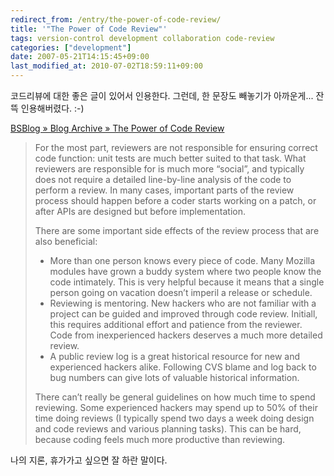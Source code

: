 ```yaml
---
redirect_from: /entry/the-power-of-code-review/
title: '"The Power of Code Review"'
tags: version-control development collaboration code-review
categories: ["development"]
date: 2007-05-21T14:15:45+09:00
last_modified_at: 2010-07-02T18:59:11+09:00
---
```

코드리뷰에 대한 좋은 글이 있어서 인용한다. 그런데, 한 문장도 빼놓기가
아까운게... 잔뜩 인용해버렸다. :-)

[BSBlog » Blog Archive » The Power of Code Review](http://benjamin.smedbergs.us/blog/2007-04-10/the-power-of-code-review/)

> For the most part, reviewers are not responsible for ensuring correct
> code function: unit tests are much better suited to that task.
> What reviewers are responsible for is much more “social”, and typically
> does not require a detailed line-by-line analysis of the code to perform
> a review. In many cases, important parts of the review process should
> happen before a coder starts working on a patch, or after APIs are
> designed but before implementation.
>
> There are some important side effects of the review process that are
> also beneficial:
> 
> - More than one person knows every piece of code. Many Mozilla modules
>   have grown a buddy system where two people know the code intimately.
>   This is very helpful because it means that a single person going
>   on vacation doesn’t imperil a release or schedule.
> - Reviewing is mentoring. New hackers who are not familiar with a
>   project can be guided and improved through code review. Initiall,
>   this requires additional effort and patience from the reviewer.
>   Code from inexperienced hackers deserves a much more detailed review.
> - A public review log is a great historical resource for new and
>   experienced hackers alike. Following CVS blame and log back to bug
>   numbers can give lots of valuable historical information.
> 
> There can’t really be general guidelines on how much time to spend
> reviewing. Some experienced hackers may spend up to 50% of their time
> doing reviews (I typically spend two days a week doing design and code
> reviews and various planning tasks). This can be hard, because coding
> feels much more productive than reviewing.

나의 지론, 휴가가고 싶으면 잘 하란 말이다.


